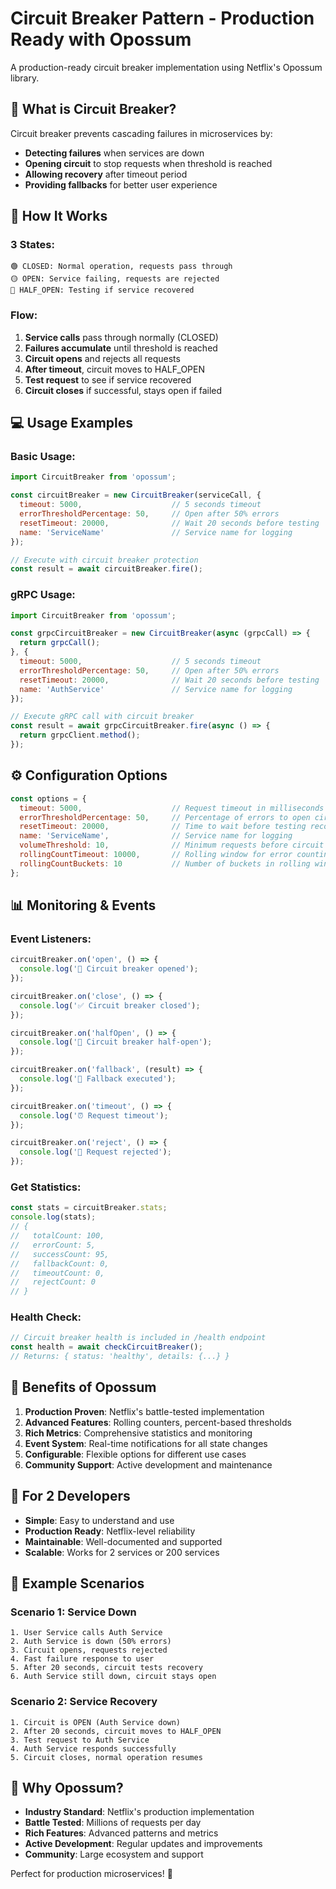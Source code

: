 # Circuit Breaker Pattern - Production Ready with Opossum

A production-ready circuit breaker implementation using Netflix's Opossum library.

## 🎯 What is Circuit Breaker?

Circuit breaker prevents cascading failures in microservices by:
- **Detecting failures** when services are down
- **Opening circuit** to stop requests when threshold is reached
- **Allowing recovery** after timeout period
- **Providing fallbacks** for better user experience

## 🔌 How It Works

### 3 States:
```
🟢 CLOSED: Normal operation, requests pass through
🟡 OPEN: Service failing, requests are rejected
🔄 HALF_OPEN: Testing if service recovered
```

### Flow:
1. **Service calls** pass through normally (CLOSED)
2. **Failures accumulate** until threshold is reached
3. **Circuit opens** and rejects all requests
4. **After timeout**, circuit moves to HALF_OPEN
5. **Test request** to see if service recovered
6. **Circuit closes** if successful, stays open if failed

## 💻 Usage Examples

### Basic Usage:
```javascript
import CircuitBreaker from 'opossum';

const circuitBreaker = new CircuitBreaker(serviceCall, {
  timeout: 5000,                    // 5 seconds timeout
  errorThresholdPercentage: 50,     // Open after 50% errors
  resetTimeout: 20000,              // Wait 20 seconds before testing
  name: 'ServiceName'               // Service name for logging
});

// Execute with circuit breaker protection
const result = await circuitBreaker.fire();
```

### gRPC Usage:
```javascript
import CircuitBreaker from 'opossum';

const grpcCircuitBreaker = new CircuitBreaker(async (grpcCall) => {
  return grpcCall();
}, {
  timeout: 5000,                    // 5 seconds timeout
  errorThresholdPercentage: 50,     // Open after 50% errors
  resetTimeout: 20000,              // Wait 20 seconds before testing
  name: 'AuthService'               // Service name for logging
});

// Execute gRPC call with circuit breaker
const result = await grpcCircuitBreaker.fire(async () => {
  return grpcClient.method();
});
```

## ⚙️ Configuration Options

```javascript
const options = {
  timeout: 5000,                    // Request timeout in milliseconds
  errorThresholdPercentage: 50,     // Percentage of errors to open circuit
  resetTimeout: 20000,              // Time to wait before testing recovery
  name: 'ServiceName',              // Service name for logging
  volumeThreshold: 10,              // Minimum requests before circuit can open
  rollingCountTimeout: 10000,       // Rolling window for error counting
  rollingCountBuckets: 10           // Number of buckets in rolling window
};
```

## 📊 Monitoring & Events

### Event Listeners:
```javascript
circuitBreaker.on('open', () => {
  console.log('🔄 Circuit breaker opened');
});

circuitBreaker.on('close', () => {
  console.log('✅ Circuit breaker closed');
});

circuitBreaker.on('halfOpen', () => {
  console.log('🔄 Circuit breaker half-open');
});

circuitBreaker.on('fallback', (result) => {
  console.log('🔄 Fallback executed');
});

circuitBreaker.on('timeout', () => {
  console.log('⏰ Request timeout');
});

circuitBreaker.on('reject', () => {
  console.log('🚫 Request rejected');
});
```

### Get Statistics:
```javascript
const stats = circuitBreaker.stats;
console.log(stats);
// {
//   totalCount: 100,
//   errorCount: 5,
//   successCount: 95,
//   fallbackCount: 0,
//   timeoutCount: 0,
//   rejectCount: 0
// }
```

### Health Check:
```javascript
// Circuit breaker health is included in /health endpoint
const health = await checkCircuitBreaker();
// Returns: { status: 'healthy', details: {...} }
```

## 🚀 Benefits of Opossum

1. **Production Proven**: Netflix's battle-tested implementation
2. **Advanced Features**: Rolling counters, percent-based thresholds
3. **Rich Metrics**: Comprehensive statistics and monitoring
4. **Event System**: Real-time notifications for all state changes
5. **Configurable**: Flexible options for different use cases
6. **Community Support**: Active development and maintenance

## 🔧 For 2 Developers

- **Simple**: Easy to understand and use
- **Production Ready**: Netflix-level reliability
- **Maintainable**: Well-documented and supported
- **Scalable**: Works for 2 services or 200 services

## 📝 Example Scenarios

### Scenario 1: Service Down
```
1. User Service calls Auth Service
2. Auth Service is down (50% errors)
3. Circuit opens, requests rejected
4. Fast failure response to user
5. After 20 seconds, circuit tests recovery
6. Auth Service still down, circuit stays open
```

### Scenario 2: Service Recovery
```
1. Circuit is OPEN (Auth Service down)
2. After 20 seconds, circuit moves to HALF_OPEN
3. Test request to Auth Service
4. Auth Service responds successfully
5. Circuit closes, normal operation resumes
```

## 🌟 Why Opossum?

- **Industry Standard**: Netflix's production implementation
- **Battle Tested**: Millions of requests per day
- **Rich Features**: Advanced patterns and metrics
- **Active Development**: Regular updates and improvements
- **Community**: Large ecosystem and support

Perfect for production microservices! 🎯
